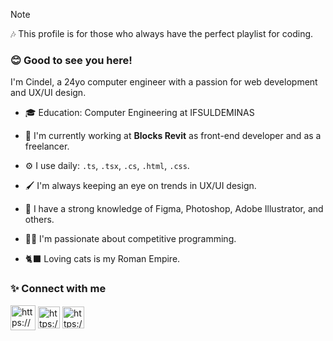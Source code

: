 <div align="left">

> [!NOTE]  
> 🎶 This profile is for those who always have the perfect playlist for coding.

  ### 😊 Good to see you here!


I'm Cindel, a 24yo computer engineer with a passion for web development and UX/UI design.

- 🎓 Education: Computer Engineering at IFSULDEMINAS
  
- 🏢 I'm currently working at **Blocks Revit** as front-end developer and as a freelancer.
  
- ⚙️ I use daily: `.ts`, `.tsx`, `.cs`, `.html`, `.css`.

- 🖌️ I'm always keeping an eye on trends in UX/UI design.

- 🎨 I have a strong knowledge of Figma, Photoshop, Adobe Illustrator, and others.

- 👩‍💻 I'm passionate about competitive programming.

- 🐈‍⬛ Loving cats is my Roman Empire.

### ✨ Connect with me

<a href="https://www.instagram.com/cindel.exe" target="blank"><img align="center" src="https://cdn-icons-png.flaticon.com/512/4138/4138124.png" alt="https://www.instagram.com/cindel.exe" height="40" width="40" /></a>
<a href="https://www.linkedin.com/in/cindelsousa" target="blank"><img align="center" src="https://static-00.iconduck.com/assets.00/linkedin-icon-2048x2048-ya5g47j2.png" alt="https://www.linkedin.com/in/cindelsousa" height="35" width="35" /></a>
<a href="https://www.behance.net/cindelsousa" target="blank"><img align="center" src="https://cdn-icons-png.flaticon.com/512/145/145799.png" alt="https://www.behance.net/cindelsousa" height="35" width="35" /></a>
</div>
